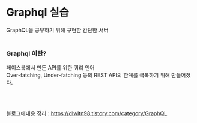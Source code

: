 # Graphql 실습
GraphQL을 공부하기 위해 구현한 간단한 서버
<br/>
<br/>

### Graphql 이란?
페이스북에서 만든 API를 위한 쿼리 언어 <br/>
Over-fatching, Under-fatching 등의 REST API의 한계를 극복하기 위해 만들어졌다.

<br/>
<br/>

블로그에내용 정리 : 
https://dlwltn98.tistory.com/category/GraphQL
